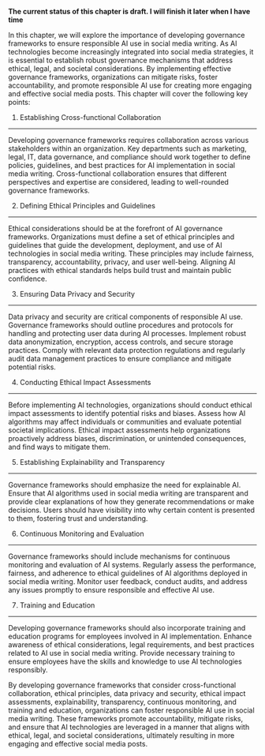 **The current status of this chapter is draft. I will finish it later when I have time**

In this chapter, we will explore the importance of developing governance frameworks to ensure responsible AI use in social media writing. As AI technologies become increasingly integrated into social media strategies, it is essential to establish robust governance mechanisms that address ethical, legal, and societal considerations. By implementing effective governance frameworks, organizations can mitigate risks, foster accountability, and promote responsible AI use for creating more engaging and effective social media posts. This chapter will cover the following key points:

1. Establishing Cross-functional Collaboration
----------------------------------------------

Developing governance frameworks requires collaboration across various stakeholders within an organization. Key departments such as marketing, legal, IT, data governance, and compliance should work together to define policies, guidelines, and best practices for AI implementation in social media writing. Cross-functional collaboration ensures that different perspectives and expertise are considered, leading to well-rounded governance frameworks.

2. Defining Ethical Principles and Guidelines
---------------------------------------------

Ethical considerations should be at the forefront of AI governance frameworks. Organizations must define a set of ethical principles and guidelines that guide the development, deployment, and use of AI technologies in social media writing. These principles may include fairness, transparency, accountability, privacy, and user well-being. Aligning AI practices with ethical standards helps build trust and maintain public confidence.

3. Ensuring Data Privacy and Security
-------------------------------------

Data privacy and security are critical components of responsible AI use. Governance frameworks should outline procedures and protocols for handling and protecting user data during AI processes. Implement robust data anonymization, encryption, access controls, and secure storage practices. Comply with relevant data protection regulations and regularly audit data management practices to ensure compliance and mitigate potential risks.

4. Conducting Ethical Impact Assessments
----------------------------------------

Before implementing AI technologies, organizations should conduct ethical impact assessments to identify potential risks and biases. Assess how AI algorithms may affect individuals or communities and evaluate potential societal implications. Ethical impact assessments help organizations proactively address biases, discrimination, or unintended consequences, and find ways to mitigate them.

5. Establishing Explainability and Transparency
-----------------------------------------------

Governance frameworks should emphasize the need for explainable AI. Ensure that AI algorithms used in social media writing are transparent and provide clear explanations of how they generate recommendations or make decisions. Users should have visibility into why certain content is presented to them, fostering trust and understanding.

6. Continuous Monitoring and Evaluation
---------------------------------------

Governance frameworks should include mechanisms for continuous monitoring and evaluation of AI systems. Regularly assess the performance, fairness, and adherence to ethical guidelines of AI algorithms deployed in social media writing. Monitor user feedback, conduct audits, and address any issues promptly to ensure responsible and effective AI use.

7. Training and Education
-------------------------

Developing governance frameworks should also incorporate training and education programs for employees involved in AI implementation. Enhance awareness of ethical considerations, legal requirements, and best practices related to AI use in social media writing. Provide necessary training to ensure employees have the skills and knowledge to use AI technologies responsibly.

By developing governance frameworks that consider cross-functional collaboration, ethical principles, data privacy and security, ethical impact assessments, explainability, transparency, continuous monitoring, and training and education, organizations can foster responsible AI use in social media writing. These frameworks promote accountability, mitigate risks, and ensure that AI technologies are leveraged in a manner that aligns with ethical, legal, and societal considerations, ultimately resulting in more engaging and effective social media posts.
